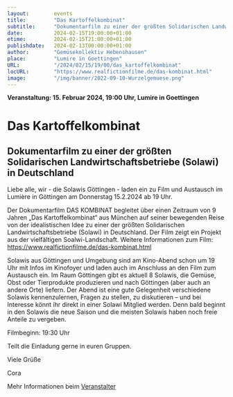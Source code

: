 ```yaml
---
layout:        events
title:         "Das Kartoffelkombinat"
subtitle:      "Dokumentarfilm zu einer der größten Solidarischen Landwirtschaftsbetriebe (Solawi) in Deutschland"
date:          2024-02-15T19:00:00+01:00
etime:         2024-02-15T21:00:00+01:00
publishdate:   2024-02-13T00:00:00+01:00
author:        "Gemüsekollektiv Hebenshausen"
place:         "Lumire in Goettingen"
URL:           "/2024/02/15/19/00/das_kartoffelkombinat"
locURL:        "https://www.realfictionfilme.de/das-kombinat.html"
image:         "/img/banner/2022-09-10-Wurzelgemuese.png"
---
```


**Veranstaltung: 15. Februar 2024, 19:00 Uhr, Lumire in Goettingen**

Das Kartoffelkombinat
===========

Dokumentarfilm zu einer der größten Solidarischen Landwirtschaftsbetriebe (Solawi) in Deutschland
-----------
Liebe alle,
wir - die Solawis Göttingen - laden ein zu Film und Austausch im Lumière in Göttingen am Donnerstag 15.2.2024 ab 19 Uhr.

Der Dokumentarfilm DAS KOMBINAT begleitet über einen Zeitraum von 9 Jahren „Das Kartoffelkombinat“ aus München auf seiner bewegenden Reise von der idealistischen Idee zu einer der größten Solidarischen Landwirtschaftsbetriebe (Solawi) in Deutschland. Der Film zeigt ein Projekt aus der vielfältigen Soalwi-Landschaft. Weitere Informationen zum Film: https://www.realfictionfilme.de/das-kombinat.html

Solawis aus Göttingen und Umgebung sind am Kino-Abend schon um 19 Uhr mit Infos im Kinofoyer und laden auch im Anschluss an den Film zum Austausch ein. Im Raum Göttingen gibt es aktuell 8 Solawis, die Gemüse, Obst oder Tierprodukte produzieren und nach Göttingen (aber auch an andere Orte) liefern. Der Abend ist eine gute Gelegenheit verschiedene Solawis kennenzulernen, Fragen zu stellen, zu diskutieren – und bei Interesse könnt ihr direkt in einer Solawi Mitglied werden. Denn bald beginnt in den Solawis die neue Saison und die meisten Solawis haben noch freie Anteile zu vergeben.

Filmbeginn: 19:30 Uhr

Teilt die Einladung gerne in euren Gruppen.

Viele Grüße

Cora


Mehr Informationen beim [Veranstalter](https://www.realfictionfilme.de/das-kombinat.html)
